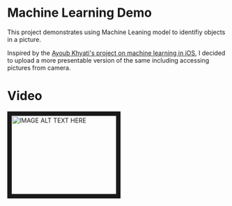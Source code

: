 # Machine Learning Demo
This project demonstrates using Machine Leaning model to identifiy objects in a picture.

Inspired by the [Ayoub Khyati's project on machine learning in iOS](https://github.com/ayoubkhayatti/GuessImageCoreML),
I decided to upload a more presentable version of the same including accessing pictures from camera.

# Video
<a href="http://www.youtube.com/watch?feature=player_embedded&v=xdiTJTA2UtI
" target="_blank"><img src="http://img.youtube.com/vi/xdiTJTA2UtI/0.jpg" 
alt="IMAGE ALT TEXT HERE" width="240" height="180" border="10" /></a>



